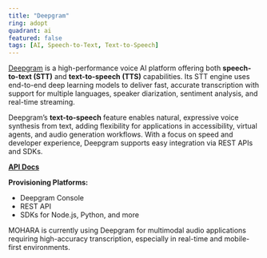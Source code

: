 ```yaml
---
title: "Deepgram"
ring: adopt
quadrant: ai
featured: false
tags: [AI, Speech-to-Text, Text-to-Speech]
---
```


[Deepgram](https://www.deepgram.com/) is a high-performance voice AI platform offering both **speech-to-text (STT)** and **text-to-speech (TTS)** capabilities. Its STT engine uses end-to-end deep learning models to deliver fast, accurate transcription with support for multiple languages, speaker diarization, sentiment analysis, and real-time streaming.

Deepgram’s **text-to-speech** feature enables natural, expressive voice synthesis from text, adding flexibility for applications in accessibility, virtual agents, and audio generation workflows. With a focus on speed and developer experience, Deepgram supports easy integration via REST APIs and SDKs.

**[API Docs](https://developers.deepgram.com/)**

**Provisioning Platforms:**

- Deepgram Console
- REST API
- SDKs for Node.js, Python, and more

MOHARA is currently using Deepgram for multimodal audio applications requiring high-accuracy transcription, especially in real-time and mobile-first environments.
